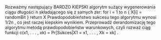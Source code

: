 Rozważmy następujący BARDZO KIEPSKI algorytm sużący wygenerowania ciągu długości n składającego się z samych zer:
for i = 1 to n {
X[i] = randomBit
}
return X
Prawdopodobieństwo sukcesu tego algorytmu wynosi 1/2n , co jest raczej kiepskim wynikiem. Przeprowadź
derandomizację tego algorytmu metodą prawdopodobieństw warunkowych, czyli rozważ ciąg funkcji
c(x1, . . . , xk) = Pr[Sukces|X1 = x1, . . . , Xk = xk] .